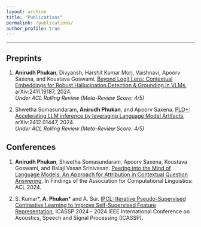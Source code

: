 ```yaml
---
layout: archive
title: "Publications"
permalink: /publications/
author_profile: true
---
```


---
## Preprints
1. **Anirudh Phukan**, Divyansh, Harshit Kumar Morj, Vaishnavi, Apoorv Saxena, and Koustava Goswami. [Beyond Logit Lens: Contextual Embeddings for Robust Hallucination Detection & Grounding in VLMs](https://arxiv.org/abs/2411.19187), arXiv:2411.19187, 2024.  
*Under ACL Rolling Review (Meta-Review Score: 4/5)*  

2. Shwetha Somasundaram, **Anirudh Phukan**, and Apoorv Saxena. [PLD+: Accelerating LLM inference by leveraging Language Model Artifacts](https://arxiv.org/abs/2412.01447), arXiv:2412.01447, 2024.  
*Under ACL Rolling Review (Meta-Review Score: 4/5)*


## Conferences
1. **Anirudh Phukan**, Shwetha Somasundaram, Apoorv Saxena, Koustava Goswami, and Balaji Vasan Srinivasan. [Peering into the Mind of Language Models: An Approach for Attribution in Contextual
Question Answering](https://aclanthology.org/2024.findings-acl.682/), In Findings of the Association for Computational Linguistics: ACL 2024.

2. S. Kumar\*, **A. Phukan**\* and A. Sur. [IPCL: Iterative Pseudo-Supervised Contrastive Learning to
Improve Self-Supervised Feature Representation](https://ieeexplore.ieee.org/abstract/document/10447607), ICASSP 2024 - 2024 IEEE International Conference
on Acoustics, Speech and Signal Processing (ICASSP).